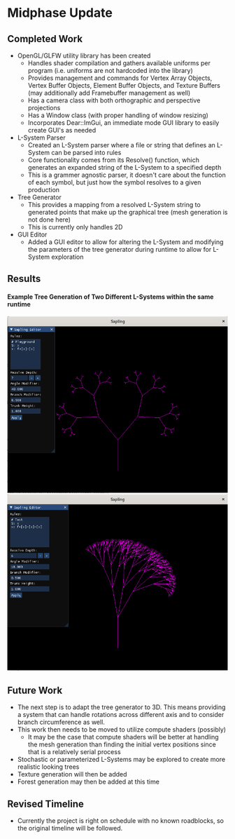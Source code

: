 # Midphase Update

## Completed Work
- OpenGL/GLFW utility library has been created
  - Handles shader compilation and gathers available uniforms per program (i.e. uniforms are not hardcoded into the library)
  - Provides management and commands for Vertex Array Objects, Vertex Buffer Objects, Element Buffer Objects, and Texture Buffers (may additionally add Framebuffer management as well)
  - Has a camera class with both orthographic and perspective projections
  - Has a Window class (with proper handling of window resizing)
  - Incorporates Dear::ImGui, an immediate mode GUI library to easily create GUI's as needed
- L-System Parser
  - Created an L-System parser where a file or string that defines an L-System can be parsed into rules
  - Core functionality comes from its Resolve() function, which generates an expanded string of the L-System to a specified depth
  - This is a grammer agnostic parser, it doesn't care about the function of each symbol, but just how the symbol resolves to a given production
- Tree Generator
  - This provides a mapping from a resolved L-System string to generated points that make up the graphical tree (mesh generation is not done here)
  - This is currently only handles 2D
- GUI Editor
  - Added a GUI editor to allow for altering the L-System and modifying the parameters of the tree generator during runtime to allow for L-System exploration
  
## Results
#### Example Tree Generation of Two Different L-Systems within the same runtime

<img class="img-fluid" src="../../assets/img/midpoint_1.png" alt="..." />

<img class="img-fluid" src="../../assets/img/midpoint_2.png" alt="..." />

## Future Work
- The next step is to adapt the tree generator to 3D. This means providing a system that can handle rotations across different axis and to consider branch circumference as well.
- This work then needs to be moved to utilize compute shaders (possibly)
  - It may be the case that compute shaders will be better at handling the mesh generation than finding the initial vertex positions since that is a relatively serial process
- Stochastic or parameterized L-Systems may be explored to create more realistic looking trees
- Texture generation will then be added
- Forest generation may then be added at this time

## Revised Timeline
- Currently the project is right on schedule with no known roadblocks, so the original timeline will be followed.